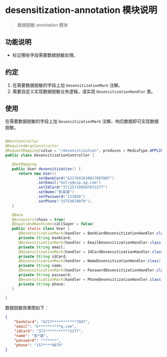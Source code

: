 # desensitization-annotation 模块说明

> 数据脱敏 annotation 模块

## 功能说明

* 标记哪些字段需要数据脱敏处理。

## 约定

1. 在需要数据脱敏的字段上加 `DesensitizationMark` 注解。
2. 需要自定义实现数据脱敏业务逻辑，请实现 `DesensitizationHandler` 类。

## 使用

在需要数据脱敏的字段上加 `DesensitizationMark` 注解，响应数据即可实现数据脱敏。

```java

@RestController
@RequiredArgsConstructor
@RequestMapping(value = "/desensitization", produces = MediaType.APPLICATION_JSON_VALUE)
public class DesensitizationController {

   @GetMapping
   public User desensitization() {
      return new User()
              .setBankCard("6217681830027807807")
              .setEmail("kelry@vip.qq.com")
              .setIdCard("371257199507072277")
              .setName("彭森豪")
              .setPassword("123456")
              .setPhone("15753678879");
   }

   @Data
   @Accessors(chain = true)
   @EqualsAndHashCode(callSuper = false)
   public static class User {
      @DesensitizationMark(handler = BankCardDesensitizationHandler.class)
      private String bankCard;
      @DesensitizationMark(handler = EmailDesensitizationHandler.class)
      private String email;
      @DesensitizationMark(handler = IdCardDesensitizationHandler.class)
      private String idCard;
      @DesensitizationMark(handler = NameDesensitizationHandler.class)
      private String name;
      @DesensitizationMark(handler = PasswordDesensitizationHandler.class)
      private String password;
      @DesensitizationMark(handler = PhoneDesensitizationHandler.class)
      private String phone;
   }

}

```

数据脱敏效果图如下：

```json
{
    "bankCard": "6217***********7807",
    "email": "k**********q.com",
    "idCard": "371***********2277",
    "name": "彭*豪",
    "password": "******",
    "phone": "157****8879"
}
```
